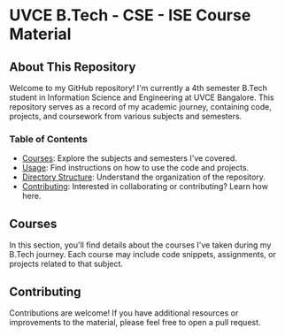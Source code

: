 # UVCE B.Tech - CSE - ISE Course Material

## About This Repository

Welcome to my GitHub repository! I'm currently a 4th semester B.Tech student in Information Science and Engineering at UVCE Bangalore. This repository serves as a record of my academic journey, containing code, projects, and coursework from various subjects and semesters.

### Table of Contents

- [Courses](#courses): Explore the subjects and semesters I've covered.
- [Usage](#usage): Find instructions on how to use the code and projects.
- [Directory Structure](#directory-structure): Understand the organization of the repository.
- [Contributing](#contributing): Interested in collaborating or contributing? Learn how here.


## Courses

In this section, you'll find details about the courses I've taken during my B.Tech journey. Each course may include code snippets, assignments, or projects related to that subject.

## Contributing
Contributions are welcome! If you have additional resources or improvements to the material, please feel free to open a pull request.
